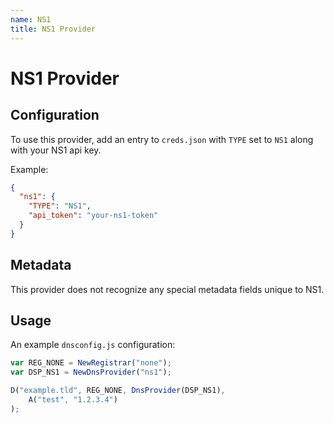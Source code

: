 ```yaml
---
name: NS1
title: NS1 Provider
---
```

# NS1 Provider

## Configuration

To use this provider, add an entry to `creds.json` with `TYPE` set to `NS1`
along with your NS1 api key.

Example:

```json
{
  "ns1": {
    "TYPE": "NS1",
    "api_token": "your-ns1-token"
  }
}
```

## Metadata
This provider does not recognize any special metadata fields unique to NS1.

## Usage
An example `dnsconfig.js` configuration:

```javascript
var REG_NONE = NewRegistrar("none");
var DSP_NS1 = NewDnsProvider("ns1");

D("example.tld", REG_NONE, DnsProvider(DSP_NS1),
    A("test", "1.2.3.4")
);
```

